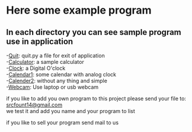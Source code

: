 # Here some example program
## In each directory you can see sample program use in application  

-[Quit](Quit): quit.py a file for exit of application  
-[Calculator](Calculator): a sample calculator  
-[Clock](Clock): a Digital O'clock  
-[Calendar1](Calendar1): some calendar with analog clock  
-[Calender2](Calendar2): without any thing and simple  
-[Webcam](Webcam): Use laptop or usb webcam  


if you like to add you own program to this project please send your file to:
srcfount14@gmail.com  
we test it and add you name and your program to list

if you like to sell your program send mail to us
